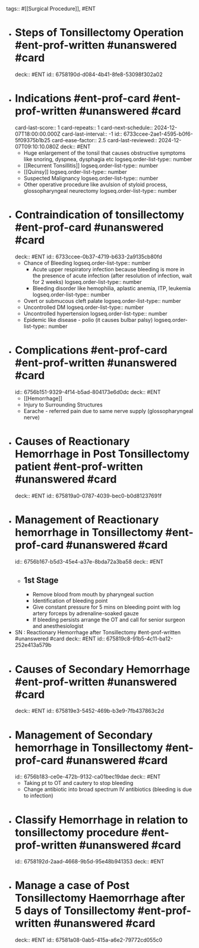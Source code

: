tags:: #[[Surgical Procedure]], #ENT

- # Steps of Tonsillectomy Operation #ent-prof-written #unanswered #card
  deck:: #ENT
  id:: 6758190d-d084-4b41-8fe8-53098f302a02
- # Indications #ent-prof-card #ent-prof-written #unanswered #card
  card-last-score:: 1
  card-repeats:: 1
  card-next-schedule:: 2024-12-07T18:00:00.000Z
  card-last-interval:: -1
  id:: 6733ccee-2ae1-4595-b0f6-5f09375b1b25
  card-ease-factor:: 2.5
  card-last-reviewed:: 2024-12-07T09:10:10.080Z
  deck:: #ENT
	- Huge enlargement of the tonsil that causes obstructive symptoms like snoring, dyspnea, dysphagia etc
	  logseq.order-list-type:: number
	- [[Recurrent Tonsillitis]]
	  logseq.order-list-type:: number
	- [[Quinsy]]
	  logseq.order-list-type:: number
	- Suspected Malignancy
	  logseq.order-list-type:: number
	- Other operative procedure like avulsion of styloid process, glossopharyngeal neurectomy
	  logseq.order-list-type:: number
- # Contraindication of tonsillectomy #ent-prof-card #unanswered #card
  deck:: #ENT
  id:: 6733ccee-0b37-4719-b633-2a9135cb80fd
	- Chance of Bleeding
	  logseq.order-list-type:: number
		- Acute upper respiratory infection because bleeding is more in the presence of acute infection (after resolution of infection, wait for 2 weeks)
		  logseq.order-list-type:: number
		- Bleeding disorder like hemophilia, aplastic anemia, ITP, leukemia
		  logseq.order-list-type:: number
	- Overt or submucous cleft palate
	  logseq.order-list-type:: number
	- Uncontrolled DM
	  logseq.order-list-type:: number
	- Uncontrolled hypertension
	  logseq.order-list-type:: number
	- Epidemic like disease - polio (it causes bulbar palsy)
	  logseq.order-list-type:: number
- # Complications #ent-prof-card #ent-prof-written #unanswered #card
  id:: 6756b151-9329-4f14-b5ad-804173e6d0dc
  deck:: #ENT
	- [[Hemorrhage]]
	- Injury to Surrounding Structures
	- Earache - referred pain due to same nerve supply (glossopharyngeal nerve)
- # Causes of Reactionary Hemorrhage in Post Tonsillectomy patient #ent-prof-written #unanswered #card
  deck:: #ENT
  id:: 675819a0-0787-4039-bec0-b0d81237691f
- # Management of Reactionary hemorrhage in Tonsillectomy #ent-prof-card #unanswered #card
  id:: 6756b167-b5d3-45e4-a37e-8bda72a3ba58
  deck:: #ENT
	- ## 1st Stage
		- Remove blood from mouth by pharyngeal suction
		- Identification of bleeding point
		- Give constant pressure for 5 mins on bleeding point with log artery forceps by adrenaline-soaked gauze
		- If bleeding persists arrange the OT and call for senior surgeon and anesthesiologist
- SN : Reactionary Hemorrhage after Tonsillectomy #ent-prof-written #unanswered #card
  deck:: #ENT
  id:: 675819c8-91b5-4c11-ba12-252e413a579b
- # Causes of Secondary Hemorrhage #ent-prof-written #unanswered #card
  deck:: #ENT
  id:: 675819e3-5452-469b-b3e9-7fb437863c2d
- # Management of Secondary hemorrhage in Tonsillectomy #ent-prof-card #unanswered #card
  id:: 6756b183-ce0e-472b-9132-ca01bec19dae
  deck:: #ENT
	- Taking pt to OT and cautery to stop bleeding
	- Change antibiotic into broad spectrum IV antibiotics (bleeding is due to infection)
- # Classify Hemorrhage in relation to tonsillectomy procedure #ent-prof-written #unanswered #card
  id:: 6758192d-2aad-4668-9b5d-95e48b941353
  deck:: #ENT
- # Manage a case of Post Tonsillectomy Haemorrhage after 5 days of Tonsillectomy #ent-prof-written #unanswered #card
  deck:: #ENT
  id:: 67581a08-0ab5-415a-a6e2-79772cd055c0
